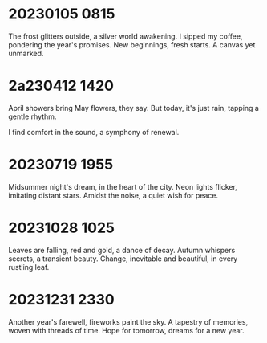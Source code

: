 # 20230105 0815
The frost glitters outside, a silver world awakening.
I sipped my coffee, pondering the year's promises.
New beginnings, fresh starts. A canvas yet unmarked.


# 2a230412 1420
April showers bring May flowers, they say.
But today, it's just rain, tapping a gentle rhythm.

I find comfort in the sound, a symphony of renewal.

# 20230719 1955
Midsummer night's dream, in the heart of the city.
Neon lights flicker, imitating distant stars.
Amidst the noise, a quiet wish for peace.

# 20231028 1025
Leaves are falling, red and gold, a dance of decay.
Autumn whispers secrets, a transient beauty.
Change, inevitable and beautiful, in every rustling leaf.

# 20231231 2330
Another year's farewell, fireworks paint the sky.
A tapestry of memories, woven with threads of time.
Hope for tomorrow, dreams for a new year.
